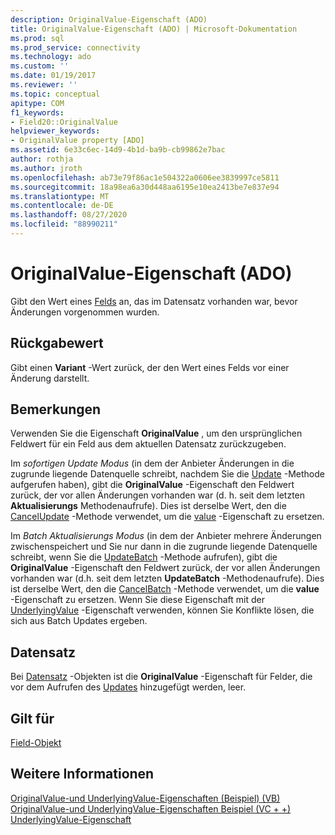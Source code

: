 ```yaml
---
description: OriginalValue-Eigenschaft (ADO)
title: OriginalValue-Eigenschaft (ADO) | Microsoft-Dokumentation
ms.prod: sql
ms.prod_service: connectivity
ms.technology: ado
ms.custom: ''
ms.date: 01/19/2017
ms.reviewer: ''
ms.topic: conceptual
apitype: COM
f1_keywords:
- Field20::OriginalValue
helpviewer_keywords:
- OriginalValue property [ADO]
ms.assetid: 6e33c6ec-14d9-4b1d-ba9b-cb99862e7bac
author: rothja
ms.author: jroth
ms.openlocfilehash: ab73e79f86ac1e504322a0606ee3839997ce5811
ms.sourcegitcommit: 18a98ea6a30d448aa6195e10ea2413be7e837e94
ms.translationtype: MT
ms.contentlocale: de-DE
ms.lasthandoff: 08/27/2020
ms.locfileid: "88990211"
---
```

# <a name="originalvalue-property-ado"></a>OriginalValue-Eigenschaft (ADO)
Gibt den Wert eines [Felds](./field-object.md) an, das im Datensatz vorhanden war, bevor Änderungen vorgenommen wurden.  
  
## <a name="return-value"></a>Rückgabewert  
 Gibt einen **Variant** -Wert zurück, der den Wert eines Felds vor einer Änderung darstellt.  
  
## <a name="remarks"></a>Bemerkungen  
 Verwenden Sie die Eigenschaft **OriginalValue** , um den ursprünglichen Feldwert für ein Feld aus dem aktuellen Datensatz zurückzugeben.  
  
 Im *sofortigen Update Modus* (in dem der Anbieter Änderungen in die zugrunde liegende Datenquelle schreibt, nachdem Sie die [Update](./update-method.md) -Methode aufgerufen haben), gibt die **OriginalValue** -Eigenschaft den Feldwert zurück, der vor allen Änderungen vorhanden war (d. h. seit dem letzten **Aktualisierungs** Methodenaufrufe). Dies ist derselbe Wert, den die [CancelUpdate](./cancelupdate-method-ado.md) -Methode verwendet, um die [value](./value-property-ado.md) -Eigenschaft zu ersetzen.  
  
 Im *Batch Aktualisierungs Modus* (in dem der Anbieter mehrere Änderungen zwischenspeichert und Sie nur dann in die zugrunde liegende Datenquelle schreibt, wenn Sie die [UpdateBatch](./updatebatch-method.md) -Methode aufrufen), gibt die **OriginalValue** -Eigenschaft den Feldwert zurück, der vor allen Änderungen vorhanden war (d.h. seit dem letzten **UpdateBatch** -Methodenaufrufe). Dies ist derselbe Wert, den die [CancelBatch](./cancelbatch-method-ado.md) -Methode verwendet, um die **value** -Eigenschaft zu ersetzen. Wenn Sie diese Eigenschaft mit der [UnderlyingValue](./underlyingvalue-property.md) -Eigenschaft verwenden, können Sie Konflikte lösen, die sich aus Batch Updates ergeben.  
  
## <a name="record"></a>Datensatz  
 Bei [Datensatz](./record-object-ado.md) -Objekten ist die **OriginalValue** -Eigenschaft für Felder, die vor dem Aufrufen des [Updates](./update-method.md) hinzugefügt werden, leer.  
  
## <a name="applies-to"></a>Gilt für  
 [Field-Objekt](./field-object.md)  
  
## <a name="see-also"></a>Weitere Informationen  
 [OriginalValue-und UnderlyingValue-Eigenschaften (Beispiel) (VB)](./originalvalue-and-underlyingvalue-properties-example-vb.md)   
 [OriginalValue-und UnderlyingValue-Eigenschaften Beispiel (VC + +)](./originalvalue-and-underlyingvalue-properties-example-vc.md)   
 [UnderlyingValue-Eigenschaft](./underlyingvalue-property.md)